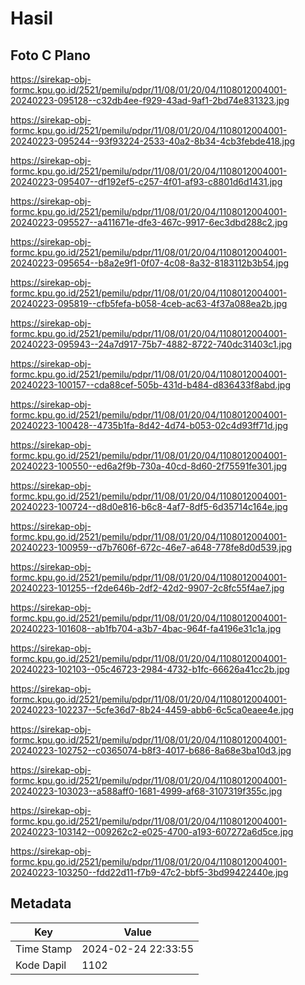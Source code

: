 # Hasil

## Foto C Plano

https://sirekap-obj-formc.kpu.go.id/2521/pemilu/pdpr/11/08/01/20/04/1108012004001-20240223-095128--c32db4ee-f929-43ad-9af1-2bd74e831323.jpg

https://sirekap-obj-formc.kpu.go.id/2521/pemilu/pdpr/11/08/01/20/04/1108012004001-20240223-095244--93f93224-2533-40a2-8b34-4cb3febde418.jpg

https://sirekap-obj-formc.kpu.go.id/2521/pemilu/pdpr/11/08/01/20/04/1108012004001-20240223-095407--df192ef5-c257-4f01-af93-c8801d6d1431.jpg

https://sirekap-obj-formc.kpu.go.id/2521/pemilu/pdpr/11/08/01/20/04/1108012004001-20240223-095527--a411671e-dfe3-467c-9917-6ec3dbd288c2.jpg

https://sirekap-obj-formc.kpu.go.id/2521/pemilu/pdpr/11/08/01/20/04/1108012004001-20240223-095654--b8a2e9f1-0f07-4c08-8a32-8183112b3b54.jpg

https://sirekap-obj-formc.kpu.go.id/2521/pemilu/pdpr/11/08/01/20/04/1108012004001-20240223-095819--cfb5fefa-b058-4ceb-ac63-4f37a088ea2b.jpg

https://sirekap-obj-formc.kpu.go.id/2521/pemilu/pdpr/11/08/01/20/04/1108012004001-20240223-095943--24a7d917-75b7-4882-8722-740dc31403c1.jpg

https://sirekap-obj-formc.kpu.go.id/2521/pemilu/pdpr/11/08/01/20/04/1108012004001-20240223-100157--cda88cef-505b-431d-b484-d836433f8abd.jpg

https://sirekap-obj-formc.kpu.go.id/2521/pemilu/pdpr/11/08/01/20/04/1108012004001-20240223-100428--4735b1fa-8d42-4d74-b053-02c4d93ff71d.jpg

https://sirekap-obj-formc.kpu.go.id/2521/pemilu/pdpr/11/08/01/20/04/1108012004001-20240223-100550--ed6a2f9b-730a-40cd-8d60-2f75591fe301.jpg

https://sirekap-obj-formc.kpu.go.id/2521/pemilu/pdpr/11/08/01/20/04/1108012004001-20240223-100724--d8d0e816-b6c8-4af7-8df5-6d35714c164e.jpg

https://sirekap-obj-formc.kpu.go.id/2521/pemilu/pdpr/11/08/01/20/04/1108012004001-20240223-100959--d7b7606f-672c-46e7-a648-778fe8d0d539.jpg

https://sirekap-obj-formc.kpu.go.id/2521/pemilu/pdpr/11/08/01/20/04/1108012004001-20240223-101255--f2de646b-2df2-42d2-9907-2c8fc55f4ae7.jpg

https://sirekap-obj-formc.kpu.go.id/2521/pemilu/pdpr/11/08/01/20/04/1108012004001-20240223-101608--ab1fb704-a3b7-4bac-964f-fa4196e31c1a.jpg

https://sirekap-obj-formc.kpu.go.id/2521/pemilu/pdpr/11/08/01/20/04/1108012004001-20240223-102103--05c46723-2984-4732-b1fc-66626a41cc2b.jpg

https://sirekap-obj-formc.kpu.go.id/2521/pemilu/pdpr/11/08/01/20/04/1108012004001-20240223-102237--5cfe36d7-8b24-4459-abb6-6c5ca0eaee4e.jpg

https://sirekap-obj-formc.kpu.go.id/2521/pemilu/pdpr/11/08/01/20/04/1108012004001-20240223-102752--c0365074-b8f3-4017-b686-8a68e3ba10d3.jpg

https://sirekap-obj-formc.kpu.go.id/2521/pemilu/pdpr/11/08/01/20/04/1108012004001-20240223-103023--a588aff0-1681-4999-af68-3107319f355c.jpg

https://sirekap-obj-formc.kpu.go.id/2521/pemilu/pdpr/11/08/01/20/04/1108012004001-20240223-103142--009262c2-e025-4700-a193-607272a6d5ce.jpg

https://sirekap-obj-formc.kpu.go.id/2521/pemilu/pdpr/11/08/01/20/04/1108012004001-20240223-103250--fdd22d11-f7b9-47c2-bbf5-3bd99422440e.jpg


## Metadata

| Key        | Value               |
| ---------- | ------------------- |
| Time Stamp | 2024-02-24 22:33:55 |
| Kode Dapil | 1102                |



